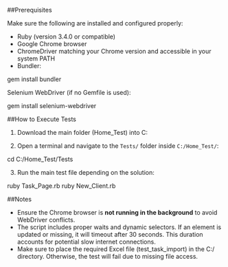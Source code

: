 
##Prerequisites

Make sure the following are installed and configured properly:

- Ruby (version 3.4.0 or compatible)
- Google Chrome browser
- ChromeDriver matching your Chrome version and accessible in your system PATH
- Bundler:

gem install bundler

Selenium WebDriver (if no Gemfile is used):

gem install selenium-webdriver


##How to Execute Tests

1. Download the main folder (Home_Test) into C:

2. Open a terminal and navigate to the `Tests/` folder inside `C:/Home_Test/`:

cd C:/Home_Test/Tests


3. Run the main test file depending on the solution:

ruby Task_Page.rb
ruby New_Client.rb

##Notes

- Ensure the Chrome browser is **not running in the background** to avoid WebDriver conflicts.
- The script includes proper waits and dynamic selectors. If an element is updated or missing, it will timeout after 30 seconds. This duration accounts for potential slow internet connections.
-  Make sure to place the required Excel file (test_task_import) in the C:/ directory. Otherwise, the test will fail due to missing file access.
